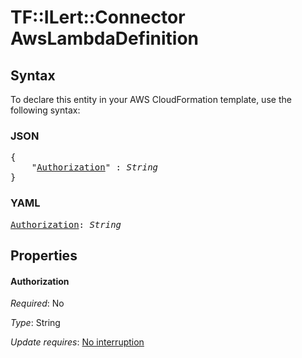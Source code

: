 # TF::ILert::Connector AwsLambdaDefinition

## Syntax

To declare this entity in your AWS CloudFormation template, use the following syntax:

### JSON

<pre>
{
    "<a href="#authorization" title="Authorization">Authorization</a>" : <i>String</i>
}
</pre>

### YAML

<pre>
<a href="#authorization" title="Authorization">Authorization</a>: <i>String</i>
</pre>

## Properties

#### Authorization

_Required_: No

_Type_: String

_Update requires_: [No interruption](https://docs.aws.amazon.com/AWSCloudFormation/latest/UserGuide/using-cfn-updating-stacks-update-behaviors.html#update-no-interrupt)

